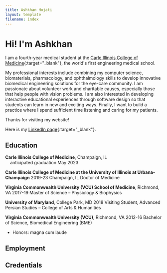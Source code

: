 ```yaml
---
title: Ashkhan Hojati
layout: template
filename: index
---
```


# Hi! I'm Ashkhan

I am a fourth-year medical student at the [Carle Illinois College of Medicine](https://medicine.illinois.edu/){:target="_blank"},
the world's first engineering medical school.

My professional interests include combining my computer science, biomaterials, pharmacology, and ophthalmology skills to develop innovative biomedical engineering solutions for the eye-care community. I am passionate about volunteer work and charitable causes, especially those that help people with vision problems. I am also interested in developing interactive educational experiences through software design so that students can learn in new and exciting ways. Finally, I want to build a practice where I spend sufficient time listening and caring for my patients.

Thanks for visiting my website!

Here is my [LinkedIn page]([https://www.linkedin.com/in/ashkhan-hojati](https://www.linkedin.com/in/ashkhan-hojati-3709037b/)){:target="_blank"}.

## Education

**Carle Illinois College of Medicine**, Champaign, IL
  <br>&nbsp;&nbsp;&nbsp;&nbsp;anticipated graduation May 2023
<br>

**Carle Illinois College of Medicine at the University of Illinois at Urbana-Champaign**	2019-23
Champaign, IL
Doctor of Medicine

**Virginia Commonwealth University (VCU) School of Medicine**, Richmond, VA	2017-19
Master of Science – Physiology & Biophysics

**University of Maryland**, College Park, MD		2018 
Visiting Student, Advanced Persian Studies – College of Arts & Humanities	

**Virginia Commonwealth University (VCU)**, Richmond, VA		2012-16
Bachelor of Science, Biomedical Engineering (BME)
-	Honors: magna cum laude


## Employment



## Credentials


